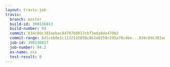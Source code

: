 ```yaml
---
layout: travis-job
travis:
  branch: master
  build-id: 390136013
  build-number: 94
  commit: 834c0dc383aebac84707b0817cbf3eda8de470b2
  commit-range: 6d1ceb0e1c11321a5850c861e8250c295a70c4be...834c0dc383aebac84707b0817cbf3eda8de470b2
  job-id: 390136017
  job-number: 94.2
  os-name: osx
  test-result: 0
---
```


